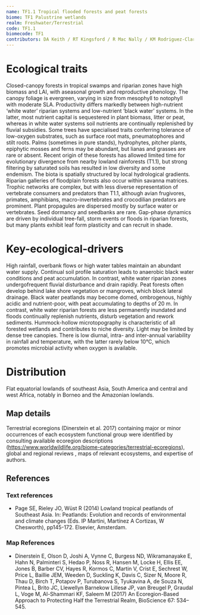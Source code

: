 ```yaml
---
name: TF1.1 Tropical flooded forests and peat forests
biome: TF1 Palustrine wetlands
realm: Freshwater/Terrestrial
code: TF1.1
biomecode: TF1
contributors: DA Keith / RT Kingsford / R Mac Nally / KM Rodriguez-Clark / A Etter
---
```


# Ecological traits

Closed-canopy forests in tropical swamps and riparian zones have high biomass and LAI, with aseasonal growth and reproductive phenology. The canopy foliage is evergreen, varying in size from mesophyll to notophyll with moderate SLA. Productivity differs markedly between high-nutrient ‘white water’ riparian systems and low-nutrient ‘black water’ systems. In the latter, most nutrient capital is sequestered in plant biomass, litter or peat, whereas in white water systems soil nutrients are continually replenished by fluvial subsidies. Some trees have specialised traits conferring tolerance of low-oxygen substrates, such as surface root mats, pneumatophores and stilt roots. Palms (sometimes in pure stands), hydrophytes, pitcher plants, epiphytic mosses and ferns may be abundant, but lianas and grasses are rare or absent. Recent origin of these forests has allowed limited time for evolutionary divergence from nearby lowland rainforests (T1.1), but strong filtering by saturated soils has resulted in low diversity and some endemism. The biota is spatially structured by local hydrological gradients. Riparian galleries of floodplain forests also occur within savanna matrices. Trophic networks are complex, but with less diverse representation of vertebrate consumers and predators than T1.1, although avian frugivores, primates, amphibians, macro-invertebrates and crocodilian predators are prominent. Plant propagules are dispersed mostly by surface water or vertebrates. Seed dormancy and seedbanks are rare. Gap-phase dynamics are driven by individual tree-fall, storm events or floods in riparian forests, but many plants exhibit leaf form plasticity and can recruit in shade.

# Key-ecological-drivers

High rainfall, overbank flows or high water tables maintain an abundant water supply. Continual soil profile saturation leads to anaerobic black water conditions and peat accumulation. In contrast, white water riparian zones undergofrequent fluvial disturbance and drain rapidly. Peat forests often develop behind lake shore vegetation or mangroves, which block lateral drainage. Black water peatlands may become domed, ombrogenous, highly acidic and nutrient-poor, with peat accumulating to depths of 20 m. In contrast, white water riparian forests are less permanently inundated and floods continually replenish nutrients, disturb vegetation and rework sediments. Hummock-hollow microtopography is characteristic of all forested wetlands and contributes to niche diversity. Light may be limited by dense tree canopies. There is low diurnal, intra- and inter-annual variability in rainfall and temperature, with the latter rarely below 10°C, which promotes microbial activity when oxygen is available.

# Distribution

Flat equatorial lowlands of southeast Asia, South America and central and west Africa, notably in Borneo and the Amazonian lowlands.

## Map details

Terrestrial ecoregions (Dinerstein et al. 2017) containing major or minor occurrences of each ecosystem functional group were identified by consulting available ecoregion descriptions (https://www.worldwildlife.org/biome-categories/terrestrial-ecoregions),  global and regional reviews , maps of relevant ecosystems, and expertise of authors.

## References
### Text references
* Page SE, Rieley JO, Wüst R (2014) Lowland tropical peatlands of Southeast Asia. In: Peatlands: Evolution and records of environmental and climate changes (Eds. IP Martini, Martínez A Cortizas, W Chesworth), pp145-172. Elsevier, Amsterdam. 
### Map References
* Dinerstein E, Olson D, Joshi A, Vynne C, Burgess ND, Wikramanayake E, Hahn N, Palminteri S, Hedao P, Noss R, Hansen M, Locke H, Ellis EE, Jones B, Barber CV, Hayes R, Kormos C, Martin V, Crist E, Sechrest W, Price L, Baillie JEM, Weeden D, Suckling K, Davis C, Sizer N, Moore R, Thau D, Birch T, Potapov P, Turubanova S, Tyukavina A, de Souza N, Pintea L, Brito JC, Llewellyn Barnekow Lillesø JP, van Breugel P, Graudal L, Voge M, Al-Shammari KF, Saleem M (2017) An Ecoregion-Based Approach to Protecting Half the Terrestrial Realm, BioScience 67: 534–545.

